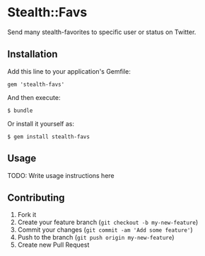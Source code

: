 # Stealth::Favs

Send many stealth-favorites to specific user or status on Twitter.

## Installation

Add this line to your application's Gemfile:

    gem 'stealth-favs'

And then execute:

    $ bundle

Or install it yourself as:

    $ gem install stealth-favs

## Usage

TODO: Write usage instructions here

## Contributing

1. Fork it
2. Create your feature branch (`git checkout -b my-new-feature`)
3. Commit your changes (`git commit -am 'Add some feature'`)
4. Push to the branch (`git push origin my-new-feature`)
5. Create new Pull Request
